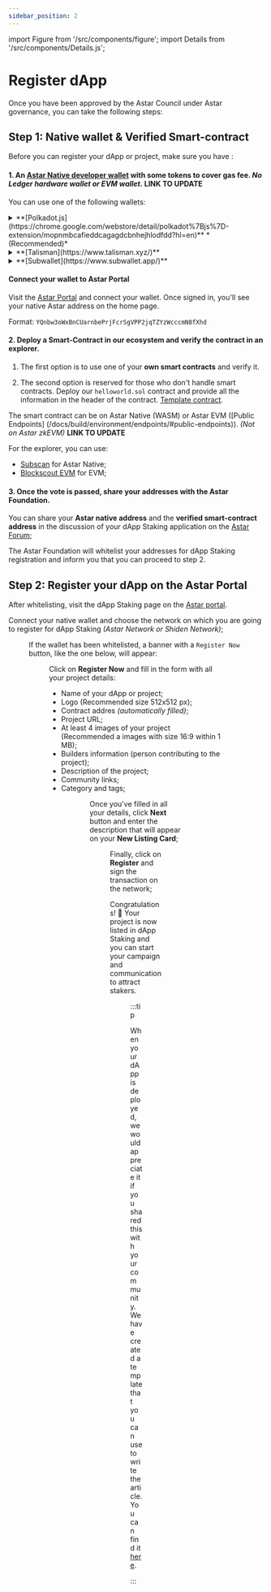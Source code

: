 ```yaml
---
sidebar_position: 2
---
```


import Figure from '/src/components/figure';
import Details from '/src/components/Details.js';


# Register dApp

Once you have been approved by the Astar Council under Astar governance, you can take the following steps:

## Step 1: Native wallet & Verified Smart-contract

Before you can register your dApp or project, make sure you have :

#### 1. An [Astar Native developer wallet](/docs/use/how-to-guides/layer-1/manage-wallets/create-wallet.md) with some tokens to cover gas fee. *No Ledger hardware wallet or EVM wallet.*  **LINK TO UPDATE**

You can use one of the following wallets:

<details>
<summary>**[Polkadot.js](https://chrome.google.com/webstore/detail/polkadot%7Bjs%7D-extension/mopnmbcafieddcagagdcbnhejhlodfdd?hl=en)** *(Recommended)*</summary>

The Polkadot.js plugin provides a reasonable balance of security and usability. It provides a separate local mechanism to generate your address and interact with the Astar portal. We recommend users who are new to our ecosystem and want to create an Astar native address use this wallet. If you don't have the Polkadot JS extension you will receive a popup in our portal when you try to connect your wallet.

### Install the Browser Plugin

The browser plugin is available for both [Google Chrome](https://chrome.google.com/webstore/detail/polkadot%7Bjs%7D-extension/mopnmbcafieddcagagdcbnhejhlodfdd?hl=en) (and Chromium-based browsers like Brave) and [Firefox](https://addons.mozilla.org/en-US/firefox/addon/polkadot-js-extension). After installing the plugin, you should see the orange and white Polkadot\{.js\} logo in your browser menu bar.

<Figure src={require('/docs/use/how-to-guides/layer-1/dapp-staking/for-devs/img/Polkadotjs_1.png').default } width="75%" /> 

### Create Account

Open the Polkadot.js browser extension by clicking the logo on the top bar of your browser. You will see a browser popup.

<Figure src={require('/docs/use/how-to-guides/layer-1/dapp-staking/for-devs/img/Polkadotjs_2.png').default } width="70%" /> 

Click the big plus button `Create new account`. The Polkadot.js plugin will then use system randomness to make a new seed for you and display it to you in the form of twelve words.

<Figure src={require('/docs/use/how-to-guides/layer-1/dapp-staking/for-devs/img/Polkadotjs_3.png').default } width="70%" /> 

You should back up these words. Please, store the seed somewhere safe, secret, and secure. If you cannot access your account via Polkadot.js for some reason, you can re-enter your seed through the `Add account menu` by selecting `Import account from pre-existing seed`.

<Figure src={require('/docs/use/how-to-guides/layer-1/dapp-staking/for-devs/img/Polkadotjs_4.png').default } width="70%" /> 

Best to create an account that is allowed on any chain in the Polkadot ecosystem including Astar or Shiden Network. Your account will automatically change format when connected to a chain.

A **descriptive name** is arbitrary and for your use only. It is not stored on the blockchain and will not be visible to other users who look at your address via a block explorer. If you're juggling multiple accounts, it helps to make this as descriptive and detailed as needed.

The **password** will be used to encrypt this account's information. You will need to re-enter it when using the account for any kind of outgoing transaction or when using it to cryptographically sign a message.

After clicking on `Add the account with the generated seed`, your account is created. We recommend also saving your account as json file somewhere safe.

</details>

<details>
<summary>**[Talisman](https://www.talisman.xyz/)**</summary>

### Install the Browser Extension

The extension is available on [chrome](https://chromewebstore.google.com/detail/talisman-ethereum-and-pol/fijngjgcjhjmmpcmkeiomlglpeiijkld?hl=en-GB) and [firefox](https://addons.mozilla.org/en-US/firefox/addon/talisman-wallet-extension/).


### Create a New Account

Once the extension is downloaded you can proceed to setup your account.

1. In order to set up a wallet, click `New wallet`. 

<Figure src={require('/docs/use/how-to-guides/layer-1/dapp-staking/for-devs/img/Talisman_1.webp').default } width="90%" /> 

2. Add a password for your account and click `Continue`.

<Figure src={require('/docs/use/how-to-guides/layer-1/dapp-staking/for-devs/img/Talisman_2.webp').default } width="70%" /> 

3. Last step is to decide on allowing anonymous information to help talisman improve the wallet. Click any option and the setup is finished!

<Figure src={require('/docs/use/how-to-guides/layer-1/dapp-staking/for-devs/img/Talisman_3.webp').default } width="70%" /> 

### Create a new account in video

<p align="center"><iframe width="560" height="315" src="https://www.youtube.com/embed/JevNbPem3gQ?si=WzEGaZZ5cy4dcVkZ" title="YouTube video player" frameborder="0" allow="accelerometer; autoplay; clipboard-write; encrypted-media; gyroscope; picture-in-picture; web-share" allowfullscreen></iframe></p>

**Don't forget to Back Up Your Secret Phrase! Consult [this guide](https://docs.talisman.xyz/talisman/start/installing-talisman/back-up-your-secret-phrase) if necessary.**

</details>

<details>
<summary>**[Subwallet](https://www.subwallet.app/)**</summary>

### Install the Browser Extension

The extension is available on [chrome](https://chromewebstore.google.com/detail/subwallet-polkadot-wallet/onhogfjeacnfoofkfgppdlbmlmnplgbn) and [firefox](https://addons.mozilla.org/en-US/firefox/addon/subwallet/).

### Create a New Account

1. After installing SubWallet extension, open the wallet and choose `Create a new account`;

<Figure src={require('/docs/use/how-to-guides/layer-1/dapp-staking/for-devs/img/Subwallet_1.webp').default } width="30%" /> 

2. Create a master password and click `Continue`;

<Figure src={require('/docs/use/how-to-guides/layer-1/dapp-staking/for-devs/img/Subwallet_2.webp').default } width="30%" /> 

3. Keep your recovery phrase (also known as seed phrase or secret phrase) in a safe place;

<Figure src={require('/docs/use/how-to-guides/layer-1/dapp-staking/for-devs/img/Subwallet_3.png').default } width="30%" /> 

4. Your account has been successfully set up. Click `Exit` to get to Homepage;

### Create a new account in video

<p align="center"><iframe width="560" height="315" src="https://www.youtube.com/embed/WPZvZixXz3k?si=LdWnrFfkdJVZa3-m" title="YouTube video player" frameborder="0" allow="accelerometer; autoplay; clipboard-write; encrypted-media; gyroscope; picture-in-picture; web-share" allowfullscreen></iframe></p>

</details>

#### Connect your wallet to Astar Portal

Visit the [Astar Portal](https://portal.astar.network/astar/assets) and connect your wallet. Once signed in, you'll see your native Astar address on the home page.

Format: `YQnbw3oWxBnCUarnbePrjFcrSgVPP2jqTZYzWcccmN8fXhd`

#### 2. Deploy a Smart-Contract in our ecosystem and verify the contract in an explorer. 

1. The first option is to use one of your **own smart contracts** and verify it.

2. The second option is reserved for those who don't handle smart contracts. Deploy our `helloworld.sol` contract and provide all the information in the header of the contract. [Template contract](https://github.com/AstarNetwork/builders-program/blob/main/hellowold.sol).

The smart contract can be on Astar Native (WASM) or Astar EVM ([Public Endpoints] (/docs/build/environment/endpoints/#public-endpoints)). *(Not on Astar zkEVM)*  **LINK TO UPDATE**

For the explorer, you can use:
- [Subscan](https://astar.subscan.io/) for Astar Native;
- [Blockscout EVM](https://astar.blockscout.com/) for EVM;

#### 3. Once the vote is passed, share your addresses with the Astar Foundation.

You can share your **Astar native address** and the **verified smart-contract address** in the discussion of your dApp Staking application on the [Astar Forum](https://forum.astar.network/);

The Astar Foundation will whitelist your addresses for dApp Staking registration and inform you that you can proceed to step 2.

## Step 2: Register your dApp on the Astar Portal

After whitelisting, visit the dApp Staking page on the [Astar portal](https://portal.astar.network/astar/dapp-staking/discover).  

Connect your native wallet and choose the network on which you are going to register for dApp Staking *(Astar Network or Shiden Network)*;

<Figure src={require('/docs/use/how-to-guides/layer-1/dapp-staking/for-stakers/img/Networks.png').default } width="90%" /> 

If the wallet has been whitelisted, a banner with a `Register Now` button, like the one below, will appear:

<Figure src={require('/docs/use/how-to-guides/layer-1/dapp-staking/for-devs/img/Registration_banner.png').default} width="85%" />

Click on **Register Now** and fill in the form with all your project details:

- Name of your dApp or project;
- Logo (Recommended size 512x512 px);
- Contract addres *(automatically filled)*;
- Project URL;
- At least 4 images of your project (Recommended a images with size 16:9 within 1 MB);
- Builders information (person contributing to the project);
- Description of the project;
- Community links;
- Category and tags;

<Figure src={require('/docs/use/how-to-guides/layer-1/dapp-staking/for-devs/img/Registration_1.png').default} width="80%" />

<Figure src={require('/docs/use/how-to-guides/layer-1/dapp-staking/for-devs/img/Registration_2.png').default} width="80%" />

Once you've filled in all your details, click **Next** button and enter the description that will appear on your **New Listing Card**;

<Figure src={require('/docs/use/how-to-guides/layer-1/dapp-staking/for-devs/img/Promotion_card_2.png').default} width="85%" />

Finally, click on **Register** and sign the transaction on the network;

Congratulations! 🎉 Your project is now listed in dApp Staking and you can start your campaign and communication to attract stakers.

<Figure src={require('/docs/use/how-to-guides/layer-1/dapp-staking/for-devs/img/dApp_page_2.png').default} width="90%" />

:::tip

When your dApp is deployed, we would appreciate it if you shared this with your community. We have created a template that you can use to write the article. You can find it [here](https://astarnetwork.notion.site/dApp-staking-template-Astar-Network-07d029f2d89644f48a17650522968682).

:::